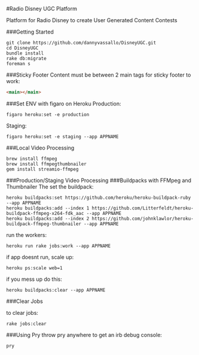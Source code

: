 #Radio Disney UGC Platform

Platform for Radio Disney to create User Generated Content Contests

###Getting Started
```
git clone https://github.com/dannyvassallo/DisneyUGC.git
cd DisneyUGC
bundle install
rake db:migrate
foreman s
```

###Sticky Footer
Content must be between 2 main tags for sticky footer to work:
```html
<main></main>
```

###Set ENV with figaro on Heroku
Production:
```shell
figaro heroku:set -e production
```
Staging:
```shell
figaro heroku:set -e staging --app APPNAME
```

###Local Video Processing
```shell
brew install ffmpeg
brew install ffmpegthumbnailer
gem install streamio-ffmpeg
```
###Production/Staging Video Processing
###Buildpacks with FFMpeg and Thumbnailer
The set the buildpack:
```shell
heroku buildpacks:set https://github.com/heroku/heroku-buildpack-ruby --app APPNAME
heroku buildpacks:add --index 1 https://github.com/Litterfeldt/heroku-buildpack-ffmpeg-x264-fdk_aac --app APPNAME
heroku buildpacks:add --index 2 https://github.com/johnklawlor/heroku-buildpack-ffmpeg-thumbnailer --app APPNAME
```
run the workers:
```
heroku run rake jobs:work --app APPNAME
```

if app doesnt run, scale up:
```
heroku ps:scale web=1
```

if you mess up do this:
```shell
heroku buildpacks:clear --app APPNAME
```

###Clear Jobs

to clear jobs:
```
rake jobs:clear
```

###Using Pry
throw pry anywhere to get an irb debug console:
```
pry
```